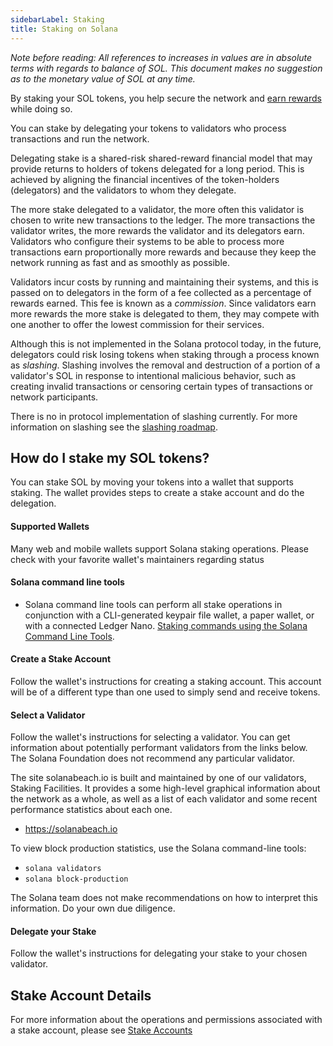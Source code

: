 ```yaml
---
sidebarLabel: Staking
title: Staking on Solana
---
```


_Note before reading: All references to increases in values are in absolute
terms with regards to balance of SOL. This document makes no suggestion as to
the monetary value of SOL at any time._

By staking your SOL tokens, you help secure the network and
[earn rewards](https://docs.anza.xyz/implemented-proposals/staking-rewards)
while doing so.

You can stake by delegating your tokens to validators who process transactions
and run the network.

Delegating stake is a shared-risk shared-reward financial model that may provide
returns to holders of tokens delegated for a long period. This is achieved by
aligning the financial incentives of the token-holders (delegators) and the
validators to whom they delegate.

The more stake delegated to a validator, the more often this validator is chosen
to write new transactions to the ledger. The more transactions the validator
writes, the more rewards the validator and its delegators earn. Validators who
configure their systems to be able to process more transactions earn
proportionally more rewards and because they keep the network running as fast
and as smoothly as possible.

Validators incur costs by running and maintaining their systems, and this is
passed on to delegators in the form of a fee collected as a percentage of
rewards earned. This fee is known as a _commission_. Since validators earn more
rewards the more stake is delegated to them, they may compete with one another
to offer the lowest commission for their services.

Although this is not implemented in the Solana protocol today, in the future,
delegators could risk losing tokens when staking through a process known as
_slashing_. Slashing involves the removal and destruction of a portion of a
validator's SOL in response to intentional malicious behavior, such as creating
invalid transactions or censoring certain types of transactions or network
participants.

There is no in protocol implementation of slashing currently. For more
information on slashing see the
[slashing roadmap](https://docs.anza.xyz/proposals/optimistic-confirmation-and-slashing#slashing-roadmap).

## How do I stake my SOL tokens?

You can stake SOL by moving your tokens into a wallet that supports staking. The
wallet provides steps to create a stake account and do the delegation.

#### Supported Wallets

Many web and mobile wallets support Solana staking operations. Please check with
your favorite wallet's maintainers regarding status

#### Solana command line tools

- Solana command line tools can perform all stake operations in conjunction with
  a CLI-generated keypair file wallet, a paper wallet, or with a connected
  Ledger Nano.
  [Staking commands using the Solana Command Line Tools](https://docs.anza.xyz/cli/examples/delegate-stake).

#### Create a Stake Account

Follow the wallet's instructions for creating a staking account. This account
will be of a different type than one used to simply send and receive tokens.

#### Select a Validator

Follow the wallet's instructions for selecting a validator. You can get
information about potentially performant validators from the links below. The
Solana Foundation does not recommend any particular validator.

The site solanabeach.io is built and maintained by one of our validators,
Staking Facilities. It provides a some high-level graphical information about
the network as a whole, as well as a list of each validator and some recent
performance statistics about each one.

- https://solanabeach.io

To view block production statistics, use the Solana command-line tools:

- `solana validators`
- `solana block-production`

The Solana team does not make recommendations on how to interpret this
information. Do your own due diligence.

#### Delegate your Stake

Follow the wallet's instructions for delegating your stake to your chosen
validator.

## Stake Account Details

For more information about the operations and permissions associated with a
stake account, please see
[Stake Accounts](/docs/economics/staking/stake-accounts.md)
